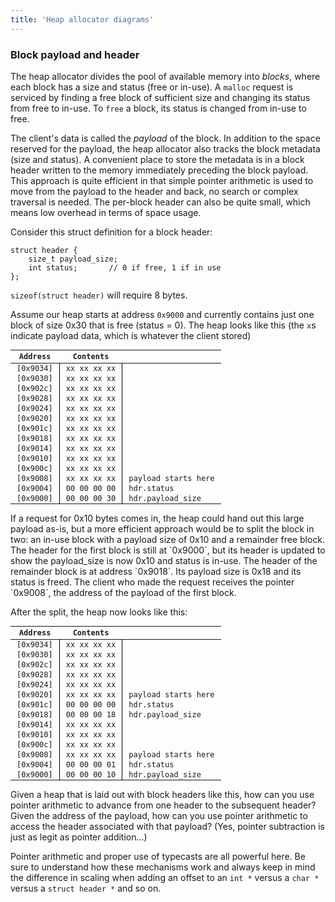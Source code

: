 ```yaml
---
title: 'Heap allocator diagrams'
---
```


### Block payload and header

The heap allocator divides the pool of available memory into _blocks_, where each block has a size and status (free or in-use). A `malloc` request is serviced by finding a free block of sufficient size and changing its status from free to in-use. To `free` a block, its status is changed from in-use to free.

The client's data is called the _payload_ of the block. In addition to the space reserved for the payload, the heap allocator also tracks the block metadata (size and status). A convenient place
to store the metadata is in a block header written to the memory immediately preceding the block
payload. This approach is quite efficient
in that simple pointer arithmetic is used to move from the payload to 
the header and back, no search or complex traversal is needed. The per-block header can also be quite small, which means low overhead in terms of space usage.

Consider this struct definition for a block header:

    struct header {
        size_t payload_size;
        int status;       // 0 if free, 1 if in use
    };

`sizeof(struct header)` will require 8 bytes.

Assume our heap starts at address `0x9000` and currently contains just one block of size 0x30 that is free (status = 0).  The heap looks like this (the `x`s indicate payload data, which is whatever the client stored)

Address|Contents|&nbsp;
-------|--------|-----------
[0x9034] | xx xx xx xx | 
[0x9030] | xx xx xx xx | 
[0x902c] | xx xx xx xx | 
[0x9028] | xx xx xx xx | 
[0x9024] | xx xx xx xx | 
[0x9020] | xx xx xx xx | 
[0x901c] | xx xx xx xx | 
[0x9018] | xx xx xx xx | 
[0x9014] | xx xx xx xx | 
[0x9010] | xx xx xx xx | 
[0x900c] | xx xx xx xx | 
[0x9008] | xx xx xx xx | payload starts here
[0x9004] | 00 00 00 00 | hdr.status
[0x9000] | 00 00 00 30 | hdr.payload_size


<style type='text/css'>
table 
{ font-family: Inconsolata, Consolas, Menlo, monospace;
  font-size: 9pt;
  border-collapse: collapse;
  border: none;
}
td:nth-child(2) {
   border-left: 1px solid black; 
   border-right: 1px solid black; 
}
tr td  {
   padding: 1px 10px 1px 10px !important;
}
</style>

<p></p>
If a request for 0x10 bytes comes in, the heap could hand out this large payload as-is, but a more efficient approach would be to split the block in two: 
an in-use block with a payload size of 0x10 and a remainder free block. 
The header for the first block is still at `0x9000`, but its header is
updated to show the payload_size is now 0x10 and status is in-use. 
The header of the remainder block is at address `0x9018`. Its payload
size is 0x18 and its status is freed.  The client who made the request receives the pointer `0x9008`, the address of the payload of the first block.

After the split, the heap now looks like this:

Address|Contents|&nbsp;
-------|--------|-----------
[0x9034] | xx xx xx xx | 
[0x9030] | xx xx xx xx | 
[0x902c] | xx xx xx xx | 
[0x9028] | xx xx xx xx | 
[0x9024] | xx xx xx xx | 
[0x9020] | xx xx xx xx | payload starts here
[0x901c] | 00 00 00 00 | hdr.status
[0x9018] | 00 00 00 18 | hdr.payload_size
[0x9014] | xx xx xx xx | 
[0x9010] | xx xx xx xx | 
[0x900c] | xx xx xx xx | 
[0x9008] | xx xx xx xx | payload starts here
[0x9004] | 00 00 00 01 | hdr.status
[0x9000] | 00 00 00 10 | hdr.payload_size

<p></p>
Given a heap that is laid out with block headers like this, how can you use pointer arithmetic to advance from one header to the subsequent header?   Given the address of the payload, how can you use pointer arithmetic to access the header associated with that payload? (Yes, pointer subtraction is just as legit as pointer addition...)

Pointer arithmetic and proper use of typecasts are all powerful here. Be sure to understand how these mechanisms work and always keep in mind the difference in scaling when adding an offset to an `int *` versus a `char *` versus a `struct header *` and so on.


